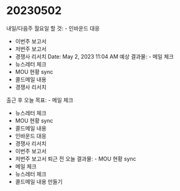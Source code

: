 # 20230502

내일/다음주 월요일 할 것: - 인바운드 대응
- 이번주 보고서
- 저번주 보고서
- 경쟁사 리서치
Date: May 2, 2023 11:04 AM
예상 결과물: - 메일 체크
- 뉴스레터 체크
- MOU 현황 sync
- 콜드메일 내용
- 경쟁사 리서치

출근 후 오늘 목표: - 메일 체크
- 뉴스레터 체크
- MOU 현황 sync
- 콜드메일 내용
- 인바운드 대응
- 경쟁사 리서치
- 이번주 보고서
- 저번주 보고서
퇴근 전 오늘 결과물: - MOU 현황 sync
- 메일 체크
- 뉴스레터 체크
- 콜드메일 내용 만들기
